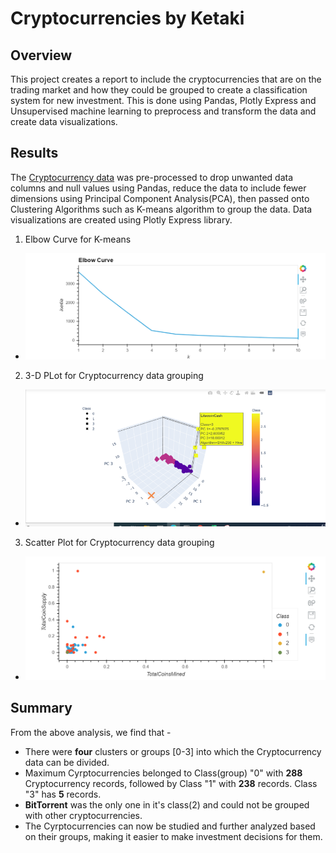 # Cryptocurrencies by Ketaki
## Overview 
This project creates a report to include the cryptocurrencies that are on the trading market and how they could be grouped to create a classification system for new investment.
This is done using Pandas, Plotly Express and Unsupervised machine learning to preprocess and transform the data and create data visualizations.
## Results
The [Cryptocurrency data](https://github.com/ketpradh/Cryptocurrencies/blob/main/Resources/crypto_data.csv) was pre-processed to drop unwanted data columns and null values using Pandas, reduce the data to include fewer dimensions using Principal Component Analysis(PCA), then passed onto Clustering Algorithms such as K-means algorithm to group the data. Data visualizations are created using Plotly Express library.

1. Elbow Curve for K-means 
- ![Elbow Curve](https://github.com/ketpradh/Cryptocurrencies/blob/main/Resources/Elbow%20Curve.PNG)

2. 3-D PLot for Cryptocurrency data grouping
-  ![3-D Plot](https://github.com/ketpradh/Cryptocurrencies/blob/main/Resources/Detailed%203-D%20Curve%20for%20Precitions.PNG)
 
3. Scatter Plot for Cryptocurrency data grouping
- ![Scatter Plot](https://github.com/ketpradh/Cryptocurrencies/blob/main/Resources/Scatter%20Plot.PNG)

## Summary
From the above analysis, we find that -
- There were **four** clusters or groups [0-3] into which the Cryptocurrency data can be divided. 
- Maximum Cyrptocurrencies belonged to Class(group) "0"  with **288** Cryptocurrency records, followed by Class "1" with **238** records. Class "3" has **5** records.
- **BitTorrent** was the only one in it's class(2) and could not be grouped with other cryptocurrencies.
- The Cyrptocurrencies can now be studied and further analyzed based on their groups, making it easier to make investment decisions for them.
  
